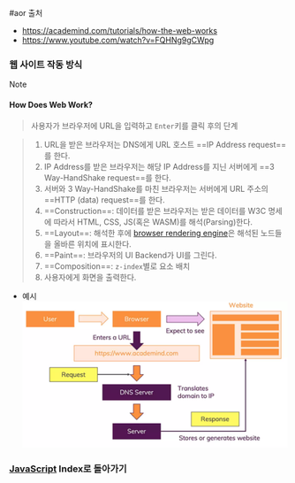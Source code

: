 #aor 
출처
- https://academind.com/tutorials/how-the-web-works
- https://www.youtube.com/watch?v=FQHNg9gCWpg
### 웹 사이트 작동 방식
>[!note]
>#### How Does Web Work?
>
>>사용자가 브라우저에 URL을 입력하고 `Enter`키를 클릭 후의 단계
>
>>1. URL을 받은 브라우저는 DNS에게 URL 호스트 ==IP Address request==를 한다.
>>2. IP Address를 받은 브라우저는 해당 IP Address를 지닌 서버에게 ==3 Way-HandShake request==를 한다.
>>3. 서버와 3 Way-HandShake를 마친 브라우저는 서버에게 URL 주소의 ==HTTP (data) request==를 한다.
>>4. ==Construction==: 데이터를 받은 브라우저는 받은 데이터를 W3C 명세에 따라서 HTML, CSS, JS(혹은 WASM)를 해석(Parsing)한다.
>>5. ==Layout==: 해석한 후에 [browser rendering engine](AOR/Development/CSS/Selectors%20&%20CSS%20Features/css-web%20browser%20rendering%20engine.md)은 해석된 노드들을 올바른 위치에 표시한다.
>>6. ==Paint==: 브라우저의 UI Backend가 UI를 그린다. 
>>7. ==Composition==: `z-index`별로 요소 배치
>>8. 사용자에게 화면을 출력한다.

- 예시
![](Stuff/Image/AOR/JavaScript/Pasted%20image%2020231005154924.png)
### [JavaScript](../../../Dev-Index/JavaScript.md) Index로 돌아가기